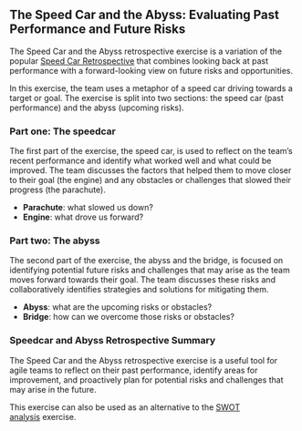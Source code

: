 The Speed Car and the Abyss: Evaluating Past Performance and Future Risks
-------------------------------------------------------------------------

The Speed Car and the Abyss retrospective exercise is a variation of the popular [Speed Car Retrospective](https://metroretro.io/templates/the-speedcar-retrospective) that combines looking back at past performance with a forward-looking view on future risks and opportunities.

In this exercise, the team uses a metaphor of a speed car driving towards a target or goal. The exercise is split into two sections: the speed car (past performance) and the abyss (upcoming risks).

### Part one: The speedcar

The first part of the exercise, the speed car, is used to reflect on the team’s recent performance and identify what worked well and what could be improved. The team discusses the factors that helped them to move closer to their goal (the engine) and any obstacles or challenges that slowed their progress (the parachute).

*   **Parachute**: what slowed us down?
*   **Engine**: what drove us forward?

### Part two: The abyss

The second part of the exercise, the abyss and the bridge, is focused on identifying potential future risks and challenges that may arise as the team moves forward towards their goal. The team discusses these risks and collaboratively identifies strategies and solutions for mitigating them.

*   **Abyss**: what are the upcoming risks or obstacles?
*   **Bridge**: how can we overcome those risks or obstacles?

### Speedcar and Abyss Retrospective Summary

The Speed Car and the Abyss retrospective exercise is a useful tool for agile teams to reflect on their past performance, identify areas for improvement, and proactively plan for potential risks and challenges that may arise in the future.

This exercise can also be used as an alternative to the [SWOT analysis](https://metroretro.io/templates/swot-analysis) exercise.